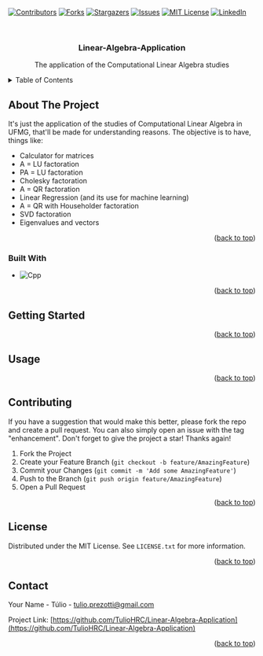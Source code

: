 <a name="readme-top"></a>

[![Contributors][contributors-shield]][contributors-url]
[![Forks][forks-shield]][forks-url]
[![Stargazers][stars-shield]][stars-url]
[![Issues][issues-shield]][issues-url]
[![MIT License][license-shield]][license-url]
[![LinkedIn][linkedin-shield]][linkedin-url]



<!-- PROJECT LOGO -->
<br />
<div align="center">
  <h3 align="center">Linear-Algebra-Application</h3>

  <p align="center">
    The application of the Computational Linear Algebra studies
    <br />
</div>



<!-- TABLE OF CONTENTS -->
<details>
  <summary>Table of Contents</summary>
  <ol>
    <li>
      <a href="#about-the-project">About The Project</a>
      <ul>
        <li><a href="#built-with">Built With</a></li>
      </ul>
    </li>
    <li><a href="#getting-started">Getting Started</a></li>
    <li><a href="#usage">Usage</a></li>
    <li><a href="#contributing">Contributing</a></li>
    <li><a href="#license">License</a></li>
    <li><a href="#contact">Contact</a></li>
    <li><a href="#acknowledgments">Acknowledgments</a></li>
  </ol>
</details>



<!-- ABOUT THE PROJECT -->
## About The Project

It's just the application of the studies of Computational Linear Algebra in UFMG, that'll be made for understanding reasons.
The objective is to have, things like:
* Calculator for matrices
* A = LU factoration
* PA = LU factoration
* Cholesky factoration
* A = QR factoration
* Linear Regression (and its use for machine learning)
* A = QR with Householder factoration
* SVD factoration
* Eigenvalues and vectors

<p align="right">(<a href="#readme-top">back to top</a>)</p>



### Built With

* ![Cpp][Cpp]

<p align="right">(<a href="#readme-top">back to top</a>)</p>



<!-- GETTING STARTED -->
## Getting Started

<p align="right">(<a href="#readme-top">back to top</a>)</p>



<!-- USAGE EXAMPLES -->
## Usage

<p align="right">(<a href="#readme-top">back to top</a>)</p>



<!-- CONTRIBUTING -->
## Contributing

If you have a suggestion that would make this better, please fork the repo and create a pull request. You can also simply open an issue with the tag "enhancement".
Don't forget to give the project a star! Thanks again!

1. Fork the Project
2. Create your Feature Branch (`git checkout -b feature/AmazingFeature`)
3. Commit your Changes (`git commit -m 'Add some AmazingFeature'`)
4. Push to the Branch (`git push origin feature/AmazingFeature`)
5. Open a Pull Request

<p align="right">(<a href="#readme-top">back to top</a>)</p>



<!-- LICENSE -->
## License

Distributed under the MIT License. See `LICENSE.txt` for more information.

<p align="right">(<a href="#readme-top">back to top</a>)</p>



<!-- CONTACT -->
## Contact

Your Name - Túlio - tulio.prezotti@gmail.com

Project Link: [https://github.com/TulioHRC/Linear-Algebra-Application](https://github.com/TulioHRC/Linear-Algebra-Application)

<p align="right">(<a href="#readme-top">back to top</a>)</p>



<!-- MARKDOWN LINKS & IMAGES -->
<!-- https://www.markdownguide.org/basic-syntax/#reference-style-links -->
[contributors-shield]: https://img.shields.io/github/contributors/TulioHRC/Linear-Algebra-Application.svg?style=for-the-badge
[contributors-url]: https://github.com/TulioHRC/Linear-Algebra-Application/graphs/contributors
[forks-shield]: https://img.shields.io/github/forks/TulioHRC/Linear-Algebra-Application.svg?style=for-the-badge
[forks-url]: https://github.com/TulioHRC/Linear-Algebra-Application/network/members
[stars-shield]: https://img.shields.io/github/stars/TulioHRC/Linear-Algebra-Application.svg?style=for-the-badge
[stars-url]: https://github.com/TulioHRC/Linear-Algebra-Application/stargazers
[issues-shield]: https://img.shields.io/github/issues/TulioHRC/Linear-Algebra-Application.svg?style=for-the-badge
[issues-url]: https://github.com/TulioHRC/Linear-Algebra-Application/issues
[license-shield]: https://img.shields.io/github/license/TulioHRC/Linear-Algebra-Application.svg?style=for-the-badge
[license-url]: https://github.com/TulioHRC/Linear-Algebra-Application/blob/master/LICENSE.txt
[linkedin-shield]: https://img.shields.io/badge/-LinkedIn-black.svg?style=for-the-badge&logo=linkedin&colorB=555
[linkedin-url]: https://www.linkedin.com/in/tulio-henrique00
[Cpp]: https://img.shields.io/badge/C++-00599C?style=flat-square&logo=C%2B%2B&logoColor=white